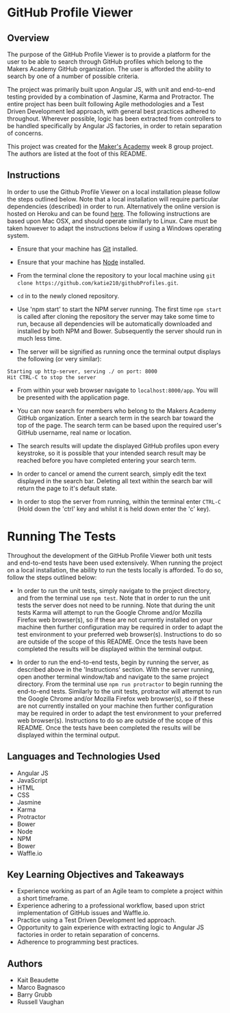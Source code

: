 # GitHub Profile Viewer

## Overview
The purpose of the GitHub Profile Viewer is to provide a platform for the user to be able to search through GitHub profiles which belong to the Makers Academy GitHub organization. The user is afforded the ability to search by one of a number of possible criteria.

The project was primarily built upon Angular JS, with unit and end-to-end testing provided by a combination of Jasmine, Karma and Protractor. The entire project has been built following Agile methodologies and a Test Driven Development led approach, with general best practices adhered to throughout. Wherever possible, logic has been extracted from controllers to be handled specifically by Angular JS factories, in order to retain separation of concerns.

This project was created for the [Maker's Academy](http://www.makersacademy.com/) week 8 group project. The authors are listed at the foot of this README.

## Instructions

In order to use the Github Profile Viewer on a local installation please follow the steps outlined below. Note that a local installation will require particular dependencies (described) in order to run. Alternatively the online version is hosted on Heroku and can be found [here](https://github-view-profiles.herokuapp.com/#/index.html). The following instructions are based upon Mac OSX, and should operate similarly to Linux. Care must be taken however to adapt the instructions below if using a Windows operating system.

* Ensure that your machine has [Git](https://git-scm.com/) installed.

* Ensure that your machine has [Node](https://nodejs.org/en/) installed.

* From the terminal clone the repository to your local machine using `git clone https://github.com/katie210/githubProfiles.git`.

* `cd` in to the newly cloned repository.

* Use 'npm start' to start the NPM server running. The first time `npm start` is called after cloning the repository the server may take some time to run, because all dependencies will be automatically downloaded and installed by both NPM and Bower. Subsequently the server should run in much less time.

* The server will be signified as running once the terminal output displays the following (or very similar):
```
Starting up http-server, serving ./ on port: 8000
Hit CTRL-C to stop the server
```

* From within your web browser navigate to `localhost:8000/app`. You will be presented with the application page.

* You can now search for members who belong to the Makers Academy GitHub organization. Enter a search term in the search bar toward the top of the page. The search term can be based upon the required user's GitHub username, real name or location.

* The search results will update the displayed GitHub profiles upon every keystroke, so it is possible that your intended search result may be reached before you have completed entering your search term.

* In order to cancel or amend the current search, simply edit the text displayed in the search bar. Deleting all text within the search bar will return the page to it's default state.

* In order to stop the server from running, within the terminal enter `CTRL-C` (Hold down the 'ctrl' key and whilst it is held down enter the 'c' key).

# Running The Tests
Throughout the development of the GitHub Profile Viewer both unit tests and end-to-end tests have been used extensively. When running the project on a local installation, the ability to run the tests locally is afforded. To do so, follow the steps outlined below:

* In order to run the unit tests, simply navigate to the project directory, and from the terminal use `npm test`. Note that in order to run the unit tests the server does not need to be running. Note that during the unit tests Karma will attempt to run the Google Chrome and/or Mozilla Firefox web browser(s), so if these are not currently installed on your machine then further configuration may be required in order to adapt the test environment to your preferred web browser(s). Instructions to do so are outside of the scope of this README. Once the tests have been completed the results will be displayed within the terminal output.

* In order to run the end-to-end tests, begin by running the server, as described above in the 'Instructions' section. With the server running, open another terminal window/tab and navigate to the same project directory. From the terminal use `npm run protractor` to begin running the end-to-end tests. Similarly to the unit tests, protractor will attempt to run the Google Chrome and/or Mozilla Firefox web browser(s), so if these are not currently installed on your machine then further configuration may be required in order to adapt the test environment to your preferred web browser(s). Instructions to do so are outside of the scope of this README. Once the tests have been completed the results will be displayed within the terminal output.

## Languages and Technologies Used
* Angular JS
* JavaScript
* HTML
* CSS
* Jasmine
* Karma
* Protractor
* Bower
* Node
* NPM
* Bower
* Waffle.io

## Key Learning Objectives and Takeaways
* Experience working as part of an Agile team to complete a project within a short timeframe.
* Experience adhering to a professional workflow, based upon strict implementation of GitHub issues and Waffle.io.
* Practice using a Test Driven Development led approach.
* Opportunity to gain experience with extracting logic to Angular JS factories in order to retain separation of concerns.
* Adherence to programming best practices.

## Authors
* Kait Beaudette
* Marco Bagnasco
* Barry Grubb
* Russell Vaughan
 
